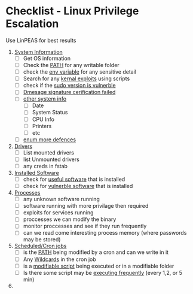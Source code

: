 # Checklist - Linux Privilege Escalation

Use LinPEAS for best results

1. [System Information](https://book.hacktricks.xyz/linux-hardening/privilege-escalation#system-information)
   - [ ] Get OS information
   - [ ] Check the [PATH](https://book.hacktricks.xyz/linux-hardening/privilege-escalation#path) for any writable folder
   - [ ] check the [env variable](https://book.hacktricks.xyz/linux-hardening/privilege-escalation#env-info) for any sensitive detail
   - [ ] Search for any [kernal exploits](https://book.hacktricks.xyz/linux-hardening/privilege-escalation#kernel-exploits) using scripts
   - [ ] check if the [sudo version is vulnerble](https://book.hacktricks.xyz/linux-hardening/privilege-escalation#sudo-version)
   - [ ] [Dmesage signature cerification failed](https://book.hacktricks.xyz/linux-hardening/privilege-escalation#dmesg-signature-verification-failed)
   - [ ] [other system info](https://book.hacktricks.xyz/linux-hardening/privilege-escalation#more-system-enumeration)
       - [ ] Date
       - [ ] System Status
       - [ ] CPU Info
       - [ ] Printers
       - [ ] etc
   - [ ] [enum more defences](https://book.hacktricks.xyz/linux-hardening/privilege-escalation#enumerate-possible-defenses)

2. [Drivers](https://book.hacktricks.xyz/linux-hardening/privilege-escalation#enumerate-possible-defenses)
   - [ ] List mounted drivers
   - [ ] list Unmounted drivers
   - [ ] any creds in fstab

3. [Installed Software](https://book.hacktricks.xyz/linux-hardening/privilege-escalation#installed-software)
   - [ ] check for [useful software](https://book.hacktricks.xyz/linux-hardening/privilege-escalation#useful-software) that is installed
   - [ ] check for [vulnerble software](https://book.hacktricks.xyz/linux-hardening/privilege-escalation#vulnerable-software-installed) that is installed
  
4. [Processes](https://book.hacktricks.xyz/linux-hardening/privilege-escalation#processes)
   - [ ] any unknown software running
   - [ ] software running with more privilage then required
   - [ ] exploits for services running
   - [ ] proccesses we can modify the binary
   - [ ] monitor proccesses and see if they run frequently
   - [ ] can we read come interesting process memory (where passwords may be stored)

6. [Scheduled/Cron jobs](https://book.hacktricks.xyz/linux-hardening/privilege-escalation#scheduled-jobs)
   - [ ] is the [PATH](https://book.hacktricks.xyz/linux-hardening/privilege-escalation#cron-path) being modified by a cron and can we write in it
   - [ ] Any [Wildcards](https://book.hacktricks.xyz/linux-hardening/privilege-escalation#cron-using-a-script-with-a-wildcard-wildcard-injection) in the cron job
   - [ ] is a [modifiable script](https://book.hacktricks.xyz/linux-hardening/privilege-escalation#cron-script-overwriting-and-symlink) being executed or in a modifiable folder
   - [ ] Is there some script may be [executing frequently](https://book.hacktricks.xyz/linux-hardening/privilege-escalation#frequent-cron-jobs) (every 1,2, or 5 min)
  
7. 
